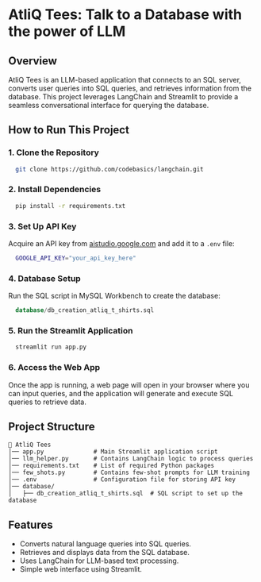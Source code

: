 # AtliQ Tees: Talk to a Database with the power of LLM

## Overview
AtliQ Tees is an LLM-based application that connects to an SQL server, converts user queries into SQL queries, and retrieves information from the database. This project leverages LangChain and Streamlit to provide a seamless conversational interface for querying the database.

## How to Run This Project

### 1. Clone the Repository
```bash
  git clone https://github.com/codebasics/langchain.git
```

### 2. Install Dependencies
```bash
  pip install -r requirements.txt
```

### 3. Set Up API Key
Acquire an API key from [aistudio.google.com](https://aistudio.google.com/app/apikey) and add it to a `.env` file:
```bash
  GOOGLE_API_KEY="your_api_key_here"
```

### 4. Database Setup
Run the SQL script in MySQL Workbench to create the database:
```sql
  database/db_creation_atliq_t_shirts.sql
```

### 5. Run the Streamlit Application
```bash
  streamlit run app.py
```

### 6. Access the Web App
Once the app is running, a web page will open in your browser where you can input queries, and the application will generate and execute SQL queries to retrieve data.

## Project Structure

```
📂 AtliQ Tees
│── app.py              # Main Streamlit application script
│── llm_helper.py       # Contains LangChain logic to process queries
│── requirements.txt    # List of required Python packages
│── few_shots.py        # Contains few-shot prompts for LLM training
│── .env                # Configuration file for storing API key
│── database/
│   ├── db_creation_atliq_t_shirts.sql  # SQL script to set up the database
```

## Features
- Converts natural language queries into SQL queries.
- Retrieves and displays data from the SQL database.
- Uses LangChain for LLM-based text processing.
- Simple web interface using Streamlit.



